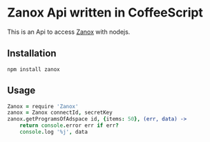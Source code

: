 Zanox Api written in CoffeeScript
=================================

This is an Api to access [Zanox](http://www.zanox.com/) with nodejs.

Installation
------------

    npm install zanox

Usage
-----

```coffeescript
Zanox = require 'Zanox'
zanox = Zanox connectId, secretKey
zanox.getProgramsOfAdspace id, {items: 50}, (err, data) ->
    return console.error err if err?
    console.log '%j', data
```
